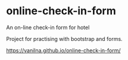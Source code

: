 # online-check-in-form
An on-line check-in form for hotel

Project for practising with bootstrap and forms.

https://vanilna.github.io/online-check-in-form/
